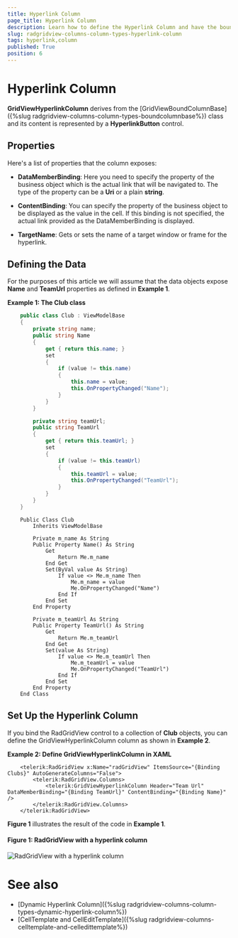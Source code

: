 ```yaml
---
title: Hyperlink Column
page_title: Hyperlink Column
description: Learn how to define the Hyperlink Column and have the bound value automatically displayed as a link when using RadGridView - Telerik's {{ site.framework_name }} DataGrid.
slug: radgridview-columns-column-types-hyperlink-column
tags: hyperlink,column
published: True
position: 6
---
```


# Hyperlink Column

__GridViewHyperlinkColumn__ derives from the [GridViewBoundColumnBase]({%slug radgridview-columns-column-types-boundcolumnbase%}) class and its content is represented by a __HyperlinkButton__ control.

## Properties

Here's a list of properties that the column exposes:

* __DataMemberBinding__: Here you need to specify the property of the business object which is the actual link that will be navigated to. The type of the property can be a **Uri** or a plain **string**.

* __ContentBinding__: You can specify the property of the business object to be displayed as the value in the cell. If this binding is not specified, the actual link provided as the DataMemberBinding is displayed.
            
* __TargetName__: Gets or sets the name of a target window or frame for the hyperlink.

## Defining the Data

For the purposes of this article we will assume that the data objects expose **Name** and **TeamUrl** properties as defined in **Example 1**.

__Example 1: The Club class__

```C#
	public class Club : ViewModelBase
	{   
	    private string name;
		public string Name
        {
            get { return this.name; }
            set
            {
                if (value != this.name)
                {
                    this.name = value;
                    this.OnPropertyChanged("Name");
                }
            }
        }

	    private string teamUrl;
	    public string TeamUrl
	    {
	        get { return this.teamUrl; }
	        set
	        {
	            if (value != this.teamUrl)
	            {
	                this.teamUrl = value;
	                this.OnPropertyChanged("TeamUrl");
	            }
	        }
	    }
	}
```
```VB.NET
	Public Class Club
	    Inherits ViewModelBase		
		
		Private m_name As String
		Public Property Name() As String
			Get
				Return Me.m_name
			End Get
			Set(ByVal value As String)
				If value <> Me.m_name Then
					Me.m_name = value
					Me.OnPropertyChanged("Name")
				End If
			End Set
		End Property

	    Private m_teamUrl As String
	    Public Property TeamUrl() As String
	        Get
	            Return Me.m_teamUrl
	        End Get
	        Set(value As String)
	            If value <> Me.m_teamUrl Then
	                Me.m_teamUrl = value
	                Me.OnPropertyChanged("TeamUrl")
	            End If
	        End Set
	    End Property
	End Class
```

## Set Up the Hyperlink Column

If you bind the RadGridView control to a collection of **Club** objects, you can define the GridViewHyperlinkColumn column as shown in **Example 2**.

__Example 2: Define GridViewHyperlinkColumn in XAML__

```XAML
	<telerik:RadGridView x:Name="radGridView" ItemsSource="{Binding Clubs}" AutoGenerateColumns="False">
	    <telerik:RadGridView.Columns>
	        <telerik:GridViewHyperlinkColumn Header="Team Url" DataMemberBinding="{Binding TeamUrl}" ContentBinding="{Binding Name}" />
	    </telerik:RadGridView.Columns>
	</telerik:RadGridView>
```

**Figure 1** illustrates the result of the code in **Example 1**.

#### Figure 1: RadGridView with a hyperlink column

![RadGridView with a hyperlink column](images/RadGridView_ColumnTypes_HyperlinkColumn.png)

# See also

* [Dynamic Hyperlink Column]({%slug radgridview-columns-column-types-dynamic-hyperlink-column%})
* [CellTemplate and CellEditTemplate]({%slug radgridview-columns-celltemplate-and-celledittemplate%})